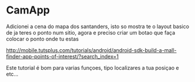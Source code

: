CamApp
======

Adicionei a cena do mapa dos santanders, isto so mostra te o layout basico de ja teres o ponto num sitio, agora e preciso criar um botao que faça colocar o ponto onde tu estas

http://mobile.tutsplus.com/tutorials/android/android-sdk-build-a-mall-finder-app-points-of-interest/?search_index=1

Este tutorial é bom para varias funçoes, tipo localizares a tua posiçao e etc...